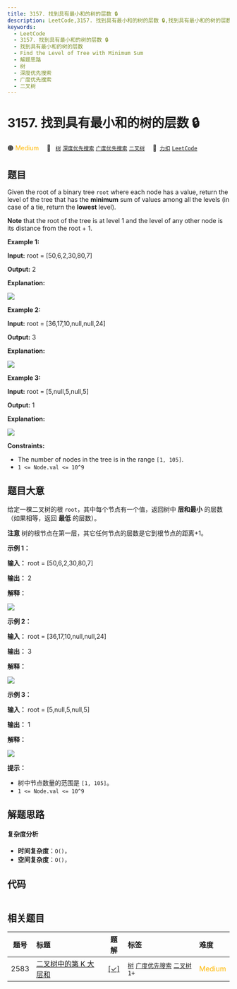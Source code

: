 ```yaml
---
title: 3157. 找到具有最小和的树的层数 🔒
description: LeetCode,3157. 找到具有最小和的树的层数 🔒,找到具有最小和的树的层数,Find the Level of Tree with Minimum Sum,解题思路,树,深度优先搜索,广度优先搜索,二叉树
keywords:
  - LeetCode
  - 3157. 找到具有最小和的树的层数 🔒
  - 找到具有最小和的树的层数
  - Find the Level of Tree with Minimum Sum
  - 解题思路
  - 树
  - 深度优先搜索
  - 广度优先搜索
  - 二叉树
---
```


# 3157. 找到具有最小和的树的层数 🔒

🟠 <font color=#ffb800>Medium</font>&emsp; 🔖&ensp; [`树`](/tag/tree.md) [`深度优先搜索`](/tag/depth-first-search.md) [`广度优先搜索`](/tag/breadth-first-search.md) [`二叉树`](/tag/binary-tree.md)&emsp; 🔗&ensp;[`力扣`](https://leetcode.cn/problems/find-the-level-of-tree-with-minimum-sum) [`LeetCode`](https://leetcode.com/problems/find-the-level-of-tree-with-minimum-sum)

## 题目

Given the root of a binary tree `root` where each node has a value, return the
level of the tree that has the **minimum** sum of values among all the levels
(in case of a tie, return the **lowest** level).

**Note** that the root of the tree is at level 1 and the level of any other
node is its distance from the root + 1.



**Example 1:**

**Input:** root = [50,6,2,30,80,7]

**Output:** 2

**Explanation:**

![](https://fastly.jsdelivr.net/gh/doocs/leetcode@main/solution/3100-3199/3157.Find%20the%20Level%20of%20Tree%20with%20Minimum%20Sum/images/image_2024-05-17_16-15-46.png)

**Example 2:**

**Input:** root = [36,17,10,null,null,24]

**Output:** 3

**Explanation:**

![](https://fastly.jsdelivr.net/gh/doocs/leetcode@main/solution/3100-3199/3157.Find%20the%20Level%20of%20Tree%20with%20Minimum%20Sum/images/image_2024-05-17_16-14-18.png)

**Example 3:**

**Input:** root = [5,null,5,null,5]

**Output:** 1

**Explanation:**

![](https://fastly.jsdelivr.net/gh/doocs/leetcode@main/solution/3100-3199/3157.Find%20the%20Level%20of%20Tree%20with%20Minimum%20Sum/images/image_2024-05-19_19-07-20.png)



**Constraints:**

  * The number of nodes in the tree is in the range `[1, 105]`.
  * `1 <= Node.val <= 10^9`


## 题目大意

给定一棵二叉树的根 `root`，其中每个节点有一个值，返回树中 **层和最小** 的层数（如果相等，返回 **最低**  的层数）。

**注意**  树的根节点在第一层，其它任何节点的层数是它到根节点的距离+1。



**示例 1：**

**输入：** root = [50,6,2,30,80,7]

**输出：** 2

**解释：**

![](https://fastly.jsdelivr.net/gh/doocs/leetcode@main/solution/3100-3199/3157.Find%20the%20Level%20of%20Tree%20with%20Minimum%20Sum/images/image_2024-05-17_16-15-46.png)

**示例 2：**

**输入：** root = [36,17,10,null,null,24]

**输出：** 3

**解释：**

![](https://fastly.jsdelivr.net/gh/doocs/leetcode@main/solution/3100-3199/3157.Find%20the%20Level%20of%20Tree%20with%20Minimum%20Sum/images/image_2024-05-17_16-14-18.png)

**示例 3：**

**输入：** root = [5,null,5,null,5]

**输出：** 1

**解释：**

![](https://fastly.jsdelivr.net/gh/doocs/leetcode@main/solution/3100-3199/3157.Find%20the%20Level%20of%20Tree%20with%20Minimum%20Sum/images/image_2024-05-19_19-07-20.png)



**提示：**

  * 树中节点数量的范围是 `[1, 105]`。
  * `1 <= Node.val <= 10^9`


## 解题思路

#### 复杂度分析

- **时间复杂度**：`O()`，
- **空间复杂度**：`O()`，

## 代码

```javascript

```

## 相关题目

<!-- prettier-ignore -->
| 题号 | 标题 | 题解 | 标签 | 难度 |
| :------: | :------ | :------: | :------ | :------ |
| 2583 | [二叉树中的第 K 大层和](https://leetcode.com/problems/kth-largest-sum-in-a-binary-tree) | [[✓]](/problem/2583.md) |  [`树`](/tag/tree.md) [`广度优先搜索`](/tag/breadth-first-search.md) [`二叉树`](/tag/binary-tree.md) `1+` | <font color=#ffb800>Medium</font> |